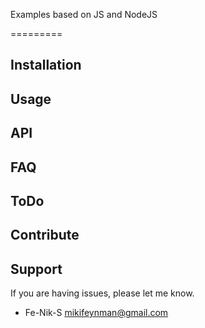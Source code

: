 
Examples based on JS and NodeJS

=========

Installation
------------

Usage
-----

API
---

FAQ
----------

ToDo
---

Contribute
----------

Support
-------

If you are having issues, please let me know.
* Fe-Nik-S <mikifeynman@gmail.com>

